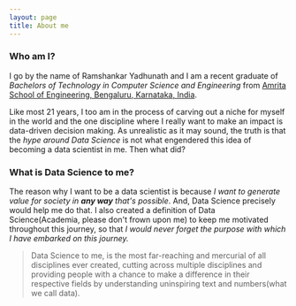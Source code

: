 ```yaml
---
layout: page
title: About me
---
```


### Who am I?

I go by the name of Ramshankar Yadhunath and I am a recent graduate of *Bachelors of Technology in Computer Science and Engineering* from [Amrita School of Engineering, Bengaluru, Karnataka, India](https://www.amrita.edu/campus/bengaluru).

Like most 21 years, I too am in the process of carving out a niche for myself in the world and the one discipline where I really want to make an impact is data-driven decision making. As unrealistic as it may sound, the truth is that the *hype around Data Science* is not what engendered this idea of becoming a data scientist in me. Then what did?

### What is Data Science to me?

The reason why I want to be a data scientist is because *I want to generate value for society in **any way** that's possible*. And, Data Science precisely would help me do that. I also created a definition of Data Science(Academia, please don't frown upon me) to keep me motivated throughout this journey, so that *I would never forget the purpose with which I have embarked on this journey.* 

> Data Science to me, is the most far-reaching and mercurial of all disciplines ever created, cutting across multiple disciplines and providing people with a chance to make a difference in their respective fields by understanding uninspiring text and numbers(what we call data).  
